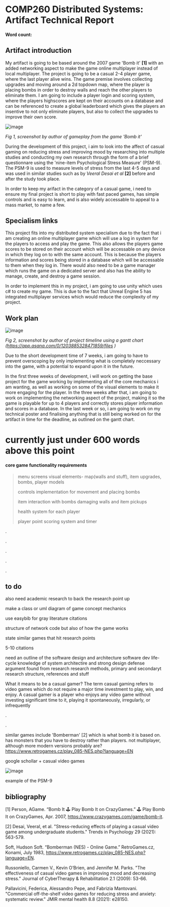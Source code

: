 # COMP260 Distributed Systems: Artifact Technical Report
#### Word count: 

## Artifact introduction
 
My artifact is going to be based around the 2007 game 'Bomb it' __[1]__  with an added networking aspect to make the game online multiplayer instead of local multiplayer. The project is going to be a casual 2-4 player game, where the last player alive wins. The game premise involves collecting upgrades and moving around a 2d topdown map, where the player is placing bombs in order to destroy walls and reach the other players to eliminate them. I am going to include a player login and scoring system, where the players highscores are kept on their accounts on a database and can be referenced to create a global leaderboard which gives the players an insentive to not only eliminate players, but also to collect the upgrades to improve their own score.

![image](https://media.github.falmouth.ac.uk/user/730/files/433bc46d-3e79-4117-9d75-f6ba6a7469bd)

*Fig 1, screenshot by author of gameplay from the game 'Bomb it'*

During the development of this project, i aim to look into the affect of casual gaming on reducing stress and improving mood by researching into multiple studies and conducting my own research through the form of a brief questionnare using the 'nine-item Psychological Stress Measure' (PSM-9). The PSM-9 is used to measure levels of stress from the last 4-5 days and was used in similar studies such as by *Veeral Desai et al* __[2]__ before and after the study took place.

In order to keep my arifact in the category of a casual game, i need to ensure my final project is short to play with fast paced games, has simple controls and is easy to learn, and is also widely accessable to appeal to a mass market, to name a few. 

## Specialism links

This project fits into my distributed system specialism due to the fact that i am creating an online multiplayer game which will use a log in system for the players to access and play the game. This also allows the players game scores to be stored on their account which will be accessable on any device in which they log on to with the same account. This is because the players information and scores being stored in a database which will be accessable to them when they log in. There would also need to be a game manager which runs the game on a dedicated server and also has the ability to manage, create, and destroy a game session.

In order to implement this in my project, i am going to use unity which uses c# to create my game. This is due to the fact that Unreal Engine 5 has integrated multiplayer services which would reduce the complexity of my project.

## Work plan

![image](https://media.github.falmouth.ac.uk/user/730/files/76609670-1d78-410b-a438-7e764d526256)

*Fig 2, screenshot by author of project timeline using a gantt chart (https://app.asana.com/0/1203885328471859/files
)*

Due to the short development time of 7 weeks, i am going to have to prevent overscoping by only implementing what is completely neccessary into the game, with a potential to expand upon it in the future. 

In the first three weeks of development, i will work on getting the base project for the game working by implementing all of the core mechanics i am wanting, as well as working on some of the visual elements to make it more engaging for the player. In the three weeks after that, i am going to work on implementing the networking aspect of the project, making it so the game is playable for up to 4 players and correctly stores player information and scores in a database. In the last week or so, i am going to work on my technical poster and finalising anything that is still being worked on for the artifact in time for the deadline, as outlined on the gantt chart.


# currently just under 600 words above this point

#### core game functionality requirements

> menu screens 
> visual elements- map(walls and stuff), item upgrades, bombs, player models
> 
> controls implementation for movement and placing bombs
> 
> item interaction with bombs damaging walls and item pickups 
> 
> health system for each player
> 
> player point scoring system and timer 



.


.

.

.

.


## to do 

also need academic research to back the research point up
 
 make a class or uml diagram of game concept mechanics
 
 use easybib for gray literature citations 
 
 structure of network code but also of how the game works
 
 state similar games that hit research points 
 
 5-10 citations 
 
 
 
 
 
 
 
 
need an outline of the software design and architecture
software dev life-cycle
knowledge of system architectire and strong design 
defense argument found from research
research methods, primary and secondaryt research
structure, references and stuff


What it means to be a casual gamer?
The term casual gaming refers to video games which do not require a major time investment to play, win, and enjoy. A casual gamer is a player who enjoys any video game without investing significant time to it, playing it spontaneously, irregularly, or infrequently


.

.

similar games include 'Bomberman' [2] which is what bomb it is based on. has monsters that you have to destroy rather than players. not multiplayer, although more modern versions probably are?
https://www.retrogames.cz/play_085-NES.php?language=EN



google schollar + casual video games


![image](https://media.github.falmouth.ac.uk/user/730/files/744c60a0-5a72-4a25-b4c4-ffa774f26e26)

example of the PSM-9





## bibliography

[1] Person, AGame. “Bomb It 🕹️ Play Bomb It on CrazyGames.” 🕹️ Play Bomb It on CrazyGames, Apr. 2007, https://www.crazygames.com/game/bomb-it. 

[2] Desai, Veeral, et al. "Stress-reducing effects of playing a casual video game among undergraduate students." Trends in Psychology 29 (2021): 563-579.

 Soft, Hudson Soft. “Bomberman (NES) - Online Game.” RetroGames.cz, Konami, July 1983, https://www.retrogames.cz/play_085-NES.php?language=EN. 



Russoniello, Carmen V., Kevin O’Brien, and Jennifer M. Parks. "The effectiveness of casual video games in improving mood and decreasing stress." Journal of CyberTherapy & Rehabilitation 2.1 (2009): 53-66.



Pallavicini, Federica, Alessandro Pepe, and Fabrizia Mantovani. "Commercial off-the-shelf video games for reducing stress and anxiety: systematic review." JMIR mental health 8.8 (2021): e28150.







